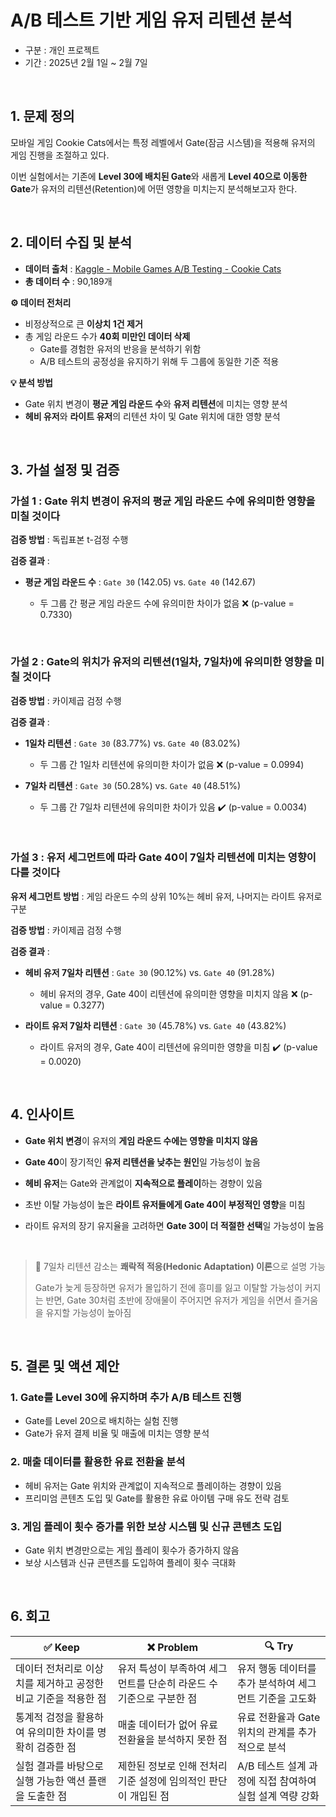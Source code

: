 # A/B 테스트 기반 게임 유저 리텐션 분석
- 구분 : 개인 프로젝트
- 기간 : 2025년 2월 1일 ~ 2월 7일

<br>

## 1. 문제 정의
모바일 게임 Cookie Cats에서는 특정 레벨에서 Gate(잠금 시스템)을 적용해 유저의 게임 진행을 조절하고 있다.

이번 실험에서는 기존에 **Level 30에 배치된 Gate**와 새롭게 **Level 40으로 이동한 Gate**가 유저의 리텐션(Retention)에 어떤 영향을 미치는지 분석해보고자 한다.

<br>

## 2. 데이터 수집 및 분석
- **데이터 출처** : [Kaggle - Mobile Games A/B Testing - Cookie Cats](https://www.kaggle.com/datasets/mursideyarkin/mobile-games-ab-testing-cookie-cats)
- **총 데이터 수** : 90,189개

**⚙️ 데이터 전처리**
- 비정상적으로 큰 **이상치 1건 제거**  
- 총 게임 라운드 수가 **40회 미만인 데이터 삭제**
  - Gate를 경험한 유저의 반응을 분석하기 위함  
  - A/B 테스트의 공정성을 유지하기 위해 두 그룹에 동일한 기준 적용  

**💡 분석 방법**
- Gate 위치 변경이 **평균 게임 라운드 수**와 **유저 리텐션**에 미치는 영향 분석
- **헤비 유저**와 **라이트 유저**의 리텐션 차이 및 Gate 위치에 대한 영향 분석

<br>

## 3. 가설 설정 및 검증

### 가설 1 : Gate 위치 변경이 유저의 평균 게임 라운드 수에 유의미한 영향을 미칠 것이다
**검증 방법** : 독립표본 t-검정 수행

**검증 결과** :
- **평균 게임 라운드 수** : `Gate 30` (142.05) vs. `Gate 40` (142.67)

  - 두 그룹 간 평균 게임 라운드 수에 유의미한 차이가 없음 ❌ (p-value = 0.7330)

<br>

### 가설 2 : Gate의 위치가 유저의 리텐션(1일차, 7일차)에 유의미한 영향을 미칠 것이다
**검증 방법** : 카이제곱 검정 수행

**검증 결과** :
- **1일차 리텐션** : `Gate 30` (83.77%) vs. `Gate 40` (83.02%)
  - 두 그룹 간 1일차 리텐션에 유의미한 차이가 없음 ❌ (p-value = 0.0994)

- **7일차 리텐션** : `Gate 30` (50.28%) vs. `Gate 40` (48.51%)
  - 두 그룹 간 7일차 리텐션에 유의미한 차이가 있음 ✔️ (p-value = 0.0034)

<br>

### 가설 3 : 유저 세그먼트에 따라 Gate 40이 7일차 리텐션에 미치는 영향이 다를 것이다
**유저 세그먼트 방법** : 게임 라운드 수의 상위 10%는 헤비 유저, 나머지는 라이트 유저로 구분

**검증 방법** : 카이제곱 검정 수행

**검증 결과** :
- **헤비 유저 7일차 리텐션** : `Gate 30` (90.12%) vs. `Gate 40` (91.28%)
  - 헤비 유저의 경우, Gate 40이 리텐션에 유의미한 영향을 미치지 않음 ❌ (p-value = 0.3277)

- **라이트 유저 7일차 리텐션** : `Gate 30` (45.78%) vs. `Gate 40` (43.82%)
  - 라이트 유저의 경우, Gate 40이 리텐션에 유의미한 영향을 미침 ✔️ (p-value = 0.0020)

<br>

## 4. 인사이트

- **Gate 위치 변경**이 유저의 **게임 라운드 수에는 영향을 미치지 않음**

- **Gate 40**이 장기적인 **유저 리텐션을 낮추는 원인**일 가능성이 높음

- **헤비 유저**는 Gate와 관계없이 **지속적으로 플레이**하는 경향이 있음

- 초반 이탈 가능성이 높은 **라이트 유저들에게 Gate 40이 부정적인 영향**을 미침

- 라이트 유저의 장기 유지율을 고려하면 **Gate 30이 더 적절한 선택**일 가능성이 높음

<br>

> 📌 7일차 리텐션 감소는 **쾌락적 적응(Hedonic Adaptation) 이론**으로 설명 가능
> 
> Gate가 늦게 등장하면 유저가 몰입하기 전에 흥미를 잃고 이탈할 가능성이 커지는
> 반면, Gate 30처럼 초반에 장애물이 주어지면 유저가 게임을 쉬면서 즐거움을 유지할 가능성이 높아짐

<br>

## 5. 결론 및 액션 제안

### 1. Gate를 Level 30에 유지하며 추가 A/B 테스트 진행  
- Gate를 Level 20으로 배치하는 실험 진행  
- Gate가 유저 결제 비율 및 매출에 미치는 영향 분석  

### 2. 매출 데이터를 활용한 유료 전환율 분석
- 헤비 유저는 Gate 위치와 관계없이 지속적으로 플레이하는 경향이 있음  
- 프리미엄 콘텐츠 도입 및 Gate를 활용한 유료 아이템 구매 유도 전략 검토  

### 3. 게임 플레이 횟수 증가를 위한 보상 시스템 및 신규 콘텐츠 도입  
- Gate 위치 변경만으로는 게임 플레이 횟수가 증가하지 않음  
- 보상 시스템과 신규 콘텐츠를 도입하여 플레이 횟수 극대화  

<br>

## 6. 회고


| **✅ Keep** | **❌ Problem** | **🔍 Try** |
|---------|-----------|--------|
| 데이터 전처리로 이상치를 제거하고 공정한 비교 기준을 적용한 점 | 유저 특성이 부족하여 세그먼트를 단순히 라운드 수 기준으로 구분한 점 | 유저 행동 데이터를 추가 분석하여 세그먼트 기준을 고도화 |
| 통계적 검정을 활용하여 유의미한 차이를 명확히 검증한 점 | 매출 데이터가 없어 유료 전환율을 분석하지 못한 점 | 유료 전환율과 Gate 위치의 관계를 추가적으로 분석 |
| 실험 결과를 바탕으로 실행 가능한 액션 플랜을 도출한 점 | 제한된 정보로 인해 전처리 기준 설정에 임의적인 판단이 개입된 점 | A/B 테스트 설계 과정에 직접 참여하여 실험 설계 역량 강화 |

